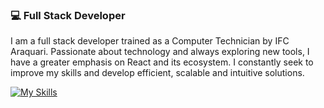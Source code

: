 ### 💻 Full Stack Developer

I am a full stack developer trained as a Computer Technician by IFC Araquari. Passionate about technology and always exploring new tools, I have a greater emphasis on React and its ecosystem. I constantly seek to improve my skills and develop efficient, scalable and intuitive solutions.

<div>


  [![My Skills](https://skillicons.dev/icons?i=html,css,js,ts,react,redux,express,scss,vue,py,tailwind,next,mysql,php,firebase)](https://skillicons.dev)

  
    
          



  

 
 </div>
 <br/>
 


 
